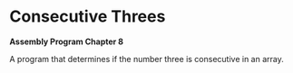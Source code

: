 # Consecutive Threes

**Assembly Program Chapter 8**

A program that determines if the number three is consecutive in an array.
